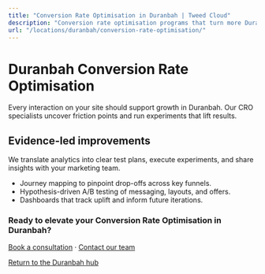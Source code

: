 ```yaml
---
title: "Conversion Rate Optimisation in Duranbah | Tweed Cloud"
description: "Conversion rate optimisation programs that turn more Duranbah visitors into customers."
url: "/locations/duranbah/conversion-rate-optimisation/"
---
```


# Duranbah Conversion Rate Optimisation

Every interaction on your site should support growth in Duranbah. Our CRO specialists uncover friction points and run experiments that lift results.

## Evidence-led improvements

We translate analytics into clear test plans, execute experiments, and share insights with your marketing team.

- Journey mapping to pinpoint drop-offs across key funnels.
- Hypothesis-driven A/B testing of messaging, layouts, and offers.
- Dashboards that track uplift and inform future iterations.

### Ready to elevate your Conversion Rate Optimisation in Duranbah?

[Book a consultation](/consultation/) · [Contact our team](/contact/)

[Return to the Duranbah hub](/locations/duranbah/)
